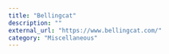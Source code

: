```yaml
---
title: "Bellingcat"
description: ""
external_url: "https://www.bellingcat.com/"
category: "Miscellaneous"
---
```

